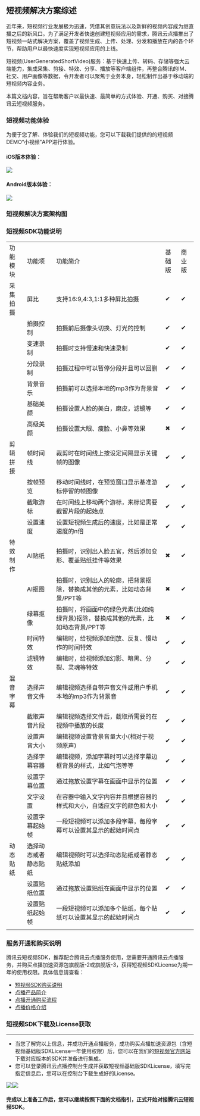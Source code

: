 ## 短视频解决方案综述

近年来，短视频行业发展极为迅速，凭借其创意玩法以及新鲜的视频内容成为继直播之后的新风口。为了满足开发者快速创建短视频应用的需求，腾讯云点播推出了短视频一站式解决方案，覆盖了视频生成、上传、处理、分发和播放在内的各个环节，帮助用户以最快速度实现短视频应用的上线。

短视频(UserGeneratedShortVideo)服务：基于快速上传、转码、存储等强大云端能力，集成采集、剪接、特效、分享、播放等客户端组件，再整合腾讯的IM、社交、用户画像等数据，令开发者可以聚焦于业务本身，轻松制作出基于移动端的短视频内容业务。

本篇文档内容，旨在帮助客户以最快速、最简单的方式体验、开通、购买、对接腾讯云短视频服务。
### 短视频功能体验

为便于您了解、体验我们的短视频功能，您可以下载我们提供的的短视频DEMO“小视频”APP进行体验。
#### iOS版本体验：
![](https://main.qcloudimg.com/raw/7199517243621ac785e83652497c8f7e.png)
#### Android版本体验：
![](https://main.qcloudimg.com/raw/cd69c6227c8ce974f484f52435b76674.png)
### 短视频解决方案架构图
### 短视频SDK功能说明

<table>
   <tr>
      <td>功能模块</td>
      <td>功能项</td>
      <td>功能简介</td>
      <td>基础版</td>
      <td>商业版</td>
   </tr>
   <tr>
      <td>采集拍摄</td>
      <td>屏比</td>
      <td>支持16:9,4:3,1:1多种屏比拍摄</td>
      <td>✔</td>
      <td>✔</td>
   </tr>
   <tr>
      <td></td>
      <td>拍摄控制</td>
      <td>拍摄前后摄像头切换、灯光的控制</td>
      <td>✔</td>
      <td>✔</td>
   </tr>
   <tr>
      <td></td>
      <td>变速录制</td>
      <td>拍摄时支持慢速和快速录制</td>
      <td>✔</td>
      <td>✔</td>
   </tr>
   <tr>
      <td></td>
      <td>分段录制</td>
      <td>拍摄过程中可以暂停分段并且可以回删</td>
      <td>✔</td>
      <td>✔</td>
   </tr>
   <tr>
      <td></td>
      <td>背景音乐</td>
      <td>拍摄前可以选择本地的mp3作为背景音</td>
      <td>✔</td>
      <td>✔</td>
   </tr>
   <tr>
      <td></td>
      <td>基础美颜</td>
      <td>拍摄设置人脸的美白，磨皮，滤镜等</td>
      <td>✔</td>
      <td>✔</td>
   </tr>
   <tr>
      <td></td>
      <td>高级美颜</td>
      <td>拍摄设置大眼、瘦脸、小鼻等效果</td>
      <td>✖</td>
      <td>✔</td>
   </tr>
   <tr>
      <td>剪辑拼接</td>
      <td>帧时间线</td>
      <td>裁剪时在时间线上按设定间隔显示关键帧的图像</td>
      <td>✔</td>
      <td>✔</td>
   </tr>
   <tr>
      <td></td>
      <td>按帧预览</td>
      <td>移动时间线时，在预览窗口显示基准游标停留的帧图像</td>
      <td>✔</td>
      <td>✔</td>
   </tr>
   <tr>
      <td></td>
      <td>截取游标</td>
      <td>在时间线上移动两个游标，来标记需要截留片段的起始点</td>
      <td>✔</td>
      <td>✔</td>
   </tr>
   <tr>
      <td></td>
      <td>设置速度</td>
      <td>设置短视频生成后的速度，比如是正常速度的n倍</td>
      <td>✔</td>
      <td>✔</td>
   </tr>
   <tr>
      <td>特效制作</td>
      <td>AI贴纸</td>
      <td>拍摄时，识别出人脸五官，然后添加变形、覆盖贴纸挂件等效果</td>
      <td>✖</td>
      <td>✔</td>
   </tr>
   <tr>
      <td></td>
      <td>AI抠图</td>
      <td>拍摄时，识别出人的轮廓，把背景抠除，替换成其他的元素，比如动态背景/PPT等</td>
      <td>✖</td>
      <td>✔</td>
   </tr>
   <tr>
      <td></td>
      <td>绿幕抠像</td>
      <td>拍摄时，将画面中的绿色元素(比如纯绿背景)抠除，替换成其他的元素，比如动态背景/PPT等</td>
      <td>✖</td>
      <td>✔</td>
   </tr>
   <tr>
      <td></td>
      <td>时间特效</td>
      <td>编辑时，给视频添加倒放、反复、慢动作的时间特效</td>
      <td>✔</td>
      <td>✔</td>
   </tr>
   <tr>
      <td></td>
      <td>滤镜特效</td>
      <td>编辑时，给视频添加幻影、暗黑、分裂、灵魂等特效</td>
      <td>✔</td>
      <td>✔</td>
   </tr>
   <tr>
      <td>混音字幕</td>
      <td>选择声音文件</td>
      <td>编辑视频选择自带声音文件或用户手机本地的mp3作为背景音</td>
      <td>✔</td>
      <td>✔</td>
   </tr>
   <tr>
      <td></td>
      <td>截取声音片段</td>
      <td>编辑视频选择文件后，截取所需要的在视频中播放的长度</td>
      <td>✔</td>
      <td>✔</td>
   </tr>
   <tr>
      <td></td>
      <td>设置声音大小</td>
      <td>编辑视频设置背景音量大小(相对于视频原声)</td>
      <td>✔</td>
      <td>✔</td>
   </tr>
   <tr>
      <td></td>
      <td>选择字幕容器</td>
      <td>编辑视频，添加字幕时可以选择字幕边框背景的样式，比如气泡等等</td>
      <td>✔</td>
      <td>✔</td>
   </tr>
   <tr>
      <td></td>
      <td>设置字幕位置</td>
      <td>通过拖放设置字幕在画面中显示的位置</td>
      <td>✔</td>
      <td>✔</td>
   </tr>
   <tr>
      <td></td>
      <td>文字设置</td>
      <td>在容器中输入文字内容并且根据容器的样式和大小，自适应文字的颜色和大小</td>
      <td>✔</td>
      <td>✔</td>
   </tr>
   <tr>
      <td></td>
      <td>设置字幕起始帧</td>
      <td>一段短视频可以添加多段字幕，每段字幕可以设置其显示的起始时间点</td>
      <td>✔</td>
      <td>✔</td>
   </tr>
   <tr>
      <td>动态贴纸</td>
      <td>选择动态或者静态贴纸</td>
      <td>编辑视频时可以选择动态贴纸或者静态贴纸添加</td>
      <td>✔</td>
      <td>✔</td>
   </tr>
   <tr>
      <td></td>
      <td>设置贴纸位置</td>
      <td>通过拖放设置贴纸在画面中显示的位置</td>
      <td>✔</td>
      <td>✔</td>
   </tr>
   <tr>
      <td></td>
      <td>设置贴纸起始帧</td>
      <td>一段短视频可以添加多个贴纸，每个贴纸可以设置其显示的起始时间点</td>
      <td>✔</td>
      <td>✔</td>
   </tr>
   <tr>
      <td></td>
   </tr>
</table>

### 服务开通和购买说明

腾讯云短视频SDK，推荐配合腾讯云点播服务使用，您需要开通腾讯云点播服务，并购买点播加速资源包旗舰版-2或旗舰版-3，获得短视频SDKLicense为期一年的使用权限。具体信息请查看：

- [短视频SDK购买说明](https://cloud.tencent.com/document/product/584/9368)
- [点播产品简介](https://cloud.tencent.com/document/product/266/2833)
- [点播开通购买流程](https://cloud.tencent.com/document/product/266/2839)
- [点播价格介绍](https://cloud.tencent.com/document/product/266/2838)

### 短视频SDK下载及License获取

-----

- 当您了解完以上信息，并成功开通点播服务，成功购买点播加速资源包（含短视频基础版SDKLicense一年使用权限）后，您可以在我们的[短视频官方网站](https://cloud.tencent.com/document/product/584/9366)下载对应版本的SDK并准备进行集成。
- 您可以登录腾讯云点播控制台生成并获取短视频基础版SDKLicense，填写完指定信息后，您可以在控制台下载生成好的License。

![](https://main.qcloudimg.com/raw/3465ba589d5d152174f48d746b380afd.png)![](https://main.qcloudimg.com/raw/408839df3a1f3929f3b6f927a313d626.png)
#### 完成以上准备工作后，您可以继续按照下面的文档指引，正式开始对接腾讯云短视频SDK。
